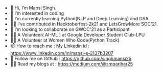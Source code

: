 - 👋 Hi, I’m Mansi Singh.
- 👀 I’m interested in coding
- 🌱 I’m currently learning Python(NLP and Deep Learning) and DSA
- 👩‍💻 I've contributed in Hacktoberfest-2k21 and LetsGrowMore SOC'21.
- 💞️ I’m looking to collaborate on GWOC'21 as a Participant
- 👩‍🎓 A Volunteer( AI-ML ) at Google Developer Student Club-LPU
- 👩‍💻 A Volunteer at Women Who Code(Python Track) 
- 📫 How to reach me : My Linkedin id : https://www.linkedin.com/in/mansi-s-2137b3207
- 🤝 Follow me on Github : https://github.com/singhmansi25
- 👩‍💻 Read my blogs at : https://medium.com/@smparihar25 

<!---
singhmansi25/singhmansi25 is a ✨ special ✨ repository because its `README.md` (this file) appears on your GitHub profile.
You can click the Preview link to take a look at your changes.
--->

